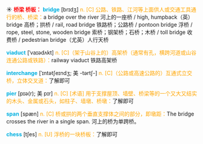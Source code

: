 ☀ <font color="red">**桥梁 桥板：**</font>
<font color="sky blue">**bridge**</font> [brɪdӡ] 
<font color="orange">n. [C] 公路、铁路、江河等上面供人或交通工具通行的桥、桥梁：</font>a bridge over the river 河上的一座桥 / high, humpback（英）bridge 高桥；拱桥 / rail, road bridge 铁路桥；公路桥 / pontoon bridge 浮桥 / rope, steel, stone, wooden bridge 索桥；钢架桥；石桥；木桥 / toll bridge 收费桥 / pedestrian bridge（尤英）人行天桥
           
<font color="sky blue">**viaduct**</font> [ˈvaɪədʌkt]
<font color="orange">n. [C]（架于山谷上的）高架桥（通常有孔，横跨河道或山谷连通公路或铁路）：</font>railway viaduct 铁路高架桥           
           
<font color="sky blue">**interchange**</font> [ˈɪntətʃeɪndʒ; 美 -tərtʃ-]
<font color="orange">n. [C]（公路或高速公路的）互通式立交桥，立体交叉道：</font>了解即可

<font color="sky blue">**pier**</font> [pɪə(r); 美 pɪr]
<font color="orange">n. [C] [术语] 用于支撑屋顶、墙壁、桥梁等的一个又大又结实的木头、金属或石头，如柱子、墙墩、桥墩：</font>了解即可
           
<font color="sky blue">**span**</font> [spæn]
<font color="orange">n. [C] 桥或拱的两个垂直支撑体之间的部分，即墩距：</font>The bridge crosses the river in a single span. 河上的桥为单跨桥。

<font color="sky blue">**chess**</font> [tʃes] 
<font color="orange">n. [U] 浮桥的一块桥板：</font>了解即可



